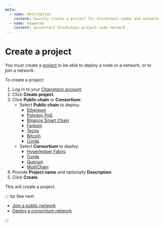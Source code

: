```yaml
---
meta:
  - name: description
    content: Quickly create a project for blockchain nodes and networks on the Chainstack managed blockchain services.
  - name: keywords
    content: quickstart blockchain project node network
---
```


# Create a project

You must create a [project](/glossary/project) to be able to deploy a node or a network, or to join a network.

To create a project:

1. Log in to your <a href="https://console.chainstack.com/" target="_blank">Chainstack account</a>.
1. Click **Create project**.
1. Click **Public chain** or **Consortium**:
   * Select **Public chain** to deploy:
     * [Ethereum](/blockchains/ethereum)
     * [Polygon PoS](/blockchains/polygon)
     * [Binance Smart Chain](/blockchains/bsc)
     * [Fantom](/blockchains/fantom)
     * [Tezos](/blockchains/tezos)
     * [Bitcoin](/blockchains/bitcoin)
     * [Corda](/blockchains/corda)
   * Select **Consortium** to deploy:
     * [Hyperledger Fabric](/blockchains/fabric)
     * [Corda](/blockchains/corda)
     * [Quorum](/blockchains/quorum)
     * [MultiChain](/blockchains/multichain)
1. Provide **Project name** and optionally **Description**.
1. Click **Create**.

This will create a project.

::: tip See next

* [Join a public network](/platform/join-a-public-network)
* [Deploy a consortium network](/platform/deploy-a-consortium-network)

:::
